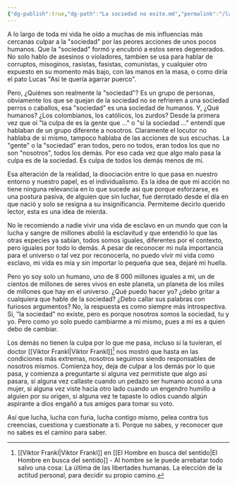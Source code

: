 ```yaml
---
{"dg-publish":true,"dg-path":"La sociedad no exite.md","permalink":"/la-sociedad-no-exite/","hide":true,"dgHomeLink":"false","dgShowBacklinks":"false","dgShowFileTree":"false","dgEnableSearch":"false","created":"2024-04-22T21:57","updated":"2024-05-10T22:43"}
---
```


[^1]: [[Viktor Frankl\|Viktor Frankl]] en [[El Hombre en busca del sentido\|El Hombre en busca del sentido]] - Al hombre se le puede arrebatar todo salvo una cosa: La última de las libertades humanas. La elección de la actitud personal, para decidir su propio camino.

A lo largo de toda mi vida he oído a muchas de mis influencias más cercanas culpar a la "sociedad" por las peores acciones de unos pocos humanos. Que la "sociedad" formó y encubrió a estos seres degenerados. No solo hablo de asesinos o violadores, tambien se usa para hablar de corruptos, misoginos, rasistas, fasistas, comunistas, y cualquier otro expuesto en su momento más bajo, con las manos en la masa, o como diría el pato Lucas "Así te quería agarrar puerco".

Pero, ¿Quiénes son realmente la "sociedad"? Es un grupo de personas, obviamente los que se quejan de la sociedad no se refrieren a una sociedad perros o caballos, esa "sociedad" es una sociedad de humanos. Y, ¿Qué humanos? ¿Los colombianos, los católicos, los zurdos? Desde la primera vez que oí "la culpa de es la gente que ..." o "si la sociedad ..." entendí que hablaban de un grupo diferente a nosotros. Claramente el locutor no hablaba de si mismo, tampoco hablaba de las acciones de sus escuchas. La "gente" o la "sociedad" eran todos, pero no todos, eran todos los que no son "nosotros", todos los demás. Por eso cada vez que algo malo pasa la culpa es de la sociedad. Es culpa de todos los demás menos de mi.

Esa alteración de la realidad, la disociación entre lo que pasa en nuestro entorno y nuestro papel, es el individualismo. Es la idea de que mi acción no tiene ninguna relevancia en lo que sucede asi que porque esforzarse, es una postura pasiva, de alguien que sin luchar, fue derrotado desde el día en que nació y solo se resigna a su insignificancia. Permiteme decirlo querido lector, esta es una idea de mierda. 

No le recomiendo a nadie vivir una vida de esclavo en un mundo que con la lucha y sangre de millones abolió la esclavitud y que entendió lo que las otras especies ya sabían, todos somos iguales, diferentes por el contexto, pero iguales por todo lo demás. A pesar de reconocer mi nula importancia para el universo o tal vez por reconocerla, no puedo vivir mi vida como esclavo, mi vida es mía y sin importar lo pequeña que sea, dejaré mi huella.

Pero yo soy solo un humano, uno de 8 000 millones iguales a mi, un de cientos de millones de seres vivos en este planeta, un planeta de los miles de millones que hay en el universo. ¿Qué puedo hacer yo? ¿debo gritar a cualquiera que hable de la sociedad? ¿Debo callar sus palabras con furiosos argumentos? No, la respuesta es como siempre más introspectiva. Si, "la sociedad" no existe, pero es porque nosotros somos la sociedad, tu y yo. Pero como yo solo puedo cambiarme a mi mismo, pues a mi es a quien debo de cambiar.

Los demás no tienen la culpa por lo que me pasa, incluso si la tuvieran, el doctor [[Viktor Frankl\|Viktor Frankl]][^1] nos mostró que hasta en las condiciones más extremas, nosotros seguimos siendo responsables de nosotros mismos. Comienza hoy, deja de culpar a los demás por lo que pasa, y comienza a preguntarte si alguna vez permitiste que algo asi pasara, si alguna vez callaste cuando un pedazo ser humano acosó a una mujer, si alguna vez viste hacia otro lado cuando un engendro humillo a alguien por su origen, si alguna vez te tapaste lo odios cuando algún aspirante a dios engañó a tus amigos para tomar su voto.

Así que lucha, lucha con furia, lucha contigo mismo, pelea contra tus creencias, cuestiona y cuestionate a ti. Porque no sabes, y reconocer que no sabes es el camino para saber.